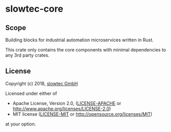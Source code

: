 # slowtec-core

## Scope

Building blocks for industrial automation microservices written in Rust.

This crate only contains the core components with minimal dependencies to any 3rd party crates.

## License

Copyright (c) 2018, [slowtec GmbH](https://www.slowtec.de)

Licensed under either of

* Apache License, Version 2.0, ([LICENSE-APACHE](LICENSE-APACHE) or
  http://www.apache.org/licenses/LICENSE-2.0)
* MIT license ([LICENSE-MIT](LICENSE-MIT) or
  http://opensource.org/licenses/MIT)

at your option.
